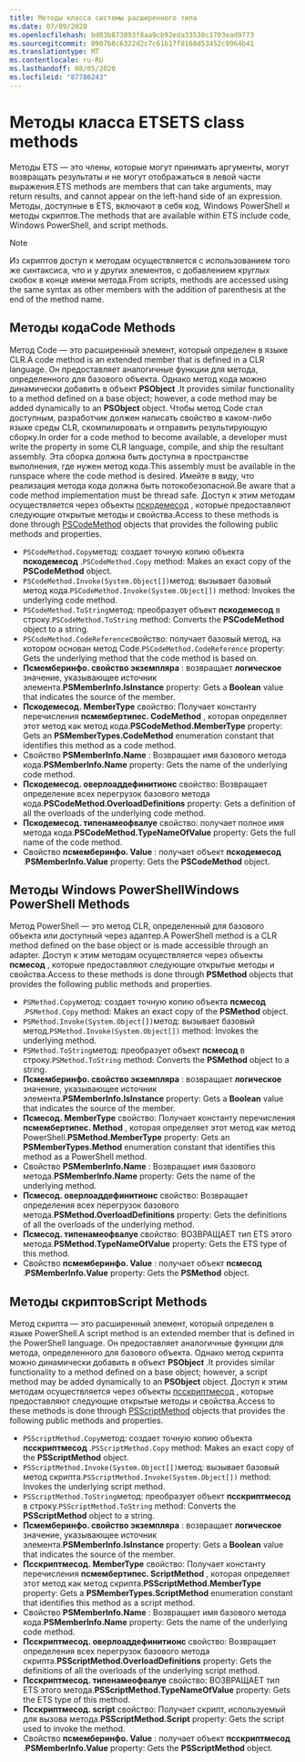 ```yaml
---
title: Методы класса системы расширенного типа
ms.date: 07/09/2020
ms.openlocfilehash: bd03b873893f8aa9cb92eda33538c1703ead9773
ms.sourcegitcommit: 0907b8c6322d2c7c61b17f8168d53452c8964b41
ms.translationtype: MT
ms.contentlocale: ru-RU
ms.lasthandoff: 08/05/2020
ms.locfileid: "87786243"
---
```

# <a name="ets-class-methods"></a><span data-ttu-id="33fec-102">Методы класса ETS</span><span class="sxs-lookup"><span data-stu-id="33fec-102">ETS class methods</span></span>

<span data-ttu-id="33fec-103">Методы ETS — это члены, которые могут принимать аргументы, могут возвращать результаты и не могут отображаться в левой части выражения.</span><span class="sxs-lookup"><span data-stu-id="33fec-103">ETS methods are members that can take arguments, may return results, and cannot appear on the left-hand side of an expression.</span></span> <span data-ttu-id="33fec-104">Методы, доступные в ETS, включают в себя код, Windows PowerShell и методы скриптов.</span><span class="sxs-lookup"><span data-stu-id="33fec-104">The methods that are available within ETS include code, Windows PowerShell, and script methods.</span></span>

> [!NOTE]
> <span data-ttu-id="33fec-105">Из скриптов доступ к методам осуществляется с использованием того же синтаксиса, что и у других элементов, с добавлением круглых скобок в конце имени метода.</span><span class="sxs-lookup"><span data-stu-id="33fec-105">From scripts, methods are accessed using the same syntax as other members with the addition of parenthesis at the end of the method name.</span></span>

## <a name="code-methods"></a><span data-ttu-id="33fec-106">Методы кода</span><span class="sxs-lookup"><span data-stu-id="33fec-106">Code Methods</span></span>

<span data-ttu-id="33fec-107">Метод Code — это расширенный элемент, который определен в языке CLR.</span><span class="sxs-lookup"><span data-stu-id="33fec-107">A code method is an extended member that is defined in a CLR language.</span></span> <span data-ttu-id="33fec-108">Он предоставляет аналогичные функции для метода, определенного для базового объекта. Однако метод кода можно динамически добавить в объект **PSObject** .</span><span class="sxs-lookup"><span data-stu-id="33fec-108">It provides similar functionality to a method defined on a base object; however, a code method may be added dynamically to an **PSObject** object.</span></span> <span data-ttu-id="33fec-109">Чтобы метод Code стал доступным, разработчик должен написать свойство в каком-либо языке среды CLR, скомпилировать и отправить результирующую сборку.</span><span class="sxs-lookup"><span data-stu-id="33fec-109">In order for a code method to become available, a developer must write the property in some CLR language, compile, and ship the resultant assembly.</span></span> <span data-ttu-id="33fec-110">Эта сборка должна быть доступна в пространстве выполнения, где нужен метод кода.</span><span class="sxs-lookup"><span data-stu-id="33fec-110">This assembly must be available in the runspace where the code method is desired.</span></span> <span data-ttu-id="33fec-111">Имейте в виду, что реализация метода кода должна быть потокобезопасной.</span><span class="sxs-lookup"><span data-stu-id="33fec-111">Be aware that a code method implementation must be thread safe.</span></span> <span data-ttu-id="33fec-112">Доступ к этим методам осуществляется через объекты [пскодемесод](/dotnet/api/system.management.automation.pscodemethod) , которые предоставляют следующие открытые методы и свойства.</span><span class="sxs-lookup"><span data-stu-id="33fec-112">Access to these methods is done through [PSCodeMethod](/dotnet/api/system.management.automation.pscodemethod) objects that provides the following public methods and properties.</span></span>

- <span data-ttu-id="33fec-113">`PSCodeMethod.Copy`метод: создает точную копию объекта **пскодемесод** .</span><span class="sxs-lookup"><span data-stu-id="33fec-113">`PSCodeMethod.Copy` method: Makes an exact copy of the **PSCodeMethod** object.</span></span>
- <span data-ttu-id="33fec-114">`PSCodeMethod.Invoke(System.Object[])`метод: вызывает базовый метод кода.</span><span class="sxs-lookup"><span data-stu-id="33fec-114">`PSCodeMethod.Invoke(System.Object[])` method: Invokes the underlying code method.</span></span>
- <span data-ttu-id="33fec-115">`PSCodeMethod.ToString`метод: преобразует объект **пскодемесод** в строку.</span><span class="sxs-lookup"><span data-stu-id="33fec-115">`PSCodeMethod.ToString` method: Converts the **PSCodeMethod** object to a string.</span></span>
- <span data-ttu-id="33fec-116">`PSCodeMethod.CodeReference`свойство: получает базовый метод, на котором основан метод Code.</span><span class="sxs-lookup"><span data-stu-id="33fec-116">`PSCodeMethod.CodeReference` property: Gets the underlying method that the code method is based on.</span></span>
- <span data-ttu-id="33fec-117">**Псмемберинфо. свойство экземпляра** : возвращает **логическое** значение, указывающее источник элемента.</span><span class="sxs-lookup"><span data-stu-id="33fec-117">**PSMemberInfo.IsInstance** property: Gets a **Boolean** value that indicates the source of the member.</span></span>
- <span data-ttu-id="33fec-118">**Пскодемесод. MemberType** свойство: Получает константу перечисления **псмембертипес. CodeMethod** , которая определяет этот метод как метод кода.</span><span class="sxs-lookup"><span data-stu-id="33fec-118">**PSCodeMethod.MemberType** property: Gets an **PSMemberTypes.CodeMethod** enumeration constant that identifies this method as a code method.</span></span>
- <span data-ttu-id="33fec-119">Свойство **PSMemberInfo.Name** : Возвращает имя базового метода кода.</span><span class="sxs-lookup"><span data-stu-id="33fec-119">**PSMemberInfo.Name** property: Gets the name of the underlying code method.</span></span>
- <span data-ttu-id="33fec-120">**Пскодемесод. оверлоаддефинитионс** свойство: Возвращает определение всех перегрузок базового метода кода.</span><span class="sxs-lookup"><span data-stu-id="33fec-120">**PSCodeMethod.OverloadDefinitions** property: Gets a definition of all the overloads of the underlying code method.</span></span>
- <span data-ttu-id="33fec-121">**Пскодемесод. типенамеофвалуе** свойство: получает полное имя метода кода.</span><span class="sxs-lookup"><span data-stu-id="33fec-121">**PSCodeMethod.TypeNameOfValue** property: Gets the full name of the code method.</span></span>
- <span data-ttu-id="33fec-122">Свойство **псмемберинфо. Value** : получает объект **пскодемесод** .</span><span class="sxs-lookup"><span data-stu-id="33fec-122">**PSMemberInfo.Value** property: Gets the **PSCodeMethod** object.</span></span>

## <a name="windows-powershell-methods"></a><span data-ttu-id="33fec-123">Методы Windows PowerShell</span><span class="sxs-lookup"><span data-stu-id="33fec-123">Windows PowerShell Methods</span></span>

<span data-ttu-id="33fec-124">Метод PowerShell — это метод CLR, определенный для базового объекта или доступный через адаптер.</span><span class="sxs-lookup"><span data-stu-id="33fec-124">A PowerShell method is a CLR method defined on the base object or is made accessible through an adapter.</span></span> <span data-ttu-id="33fec-125">Доступ к этим методам осуществляется через объекты **псмесод** , которые предоставляют следующие открытые методы и свойства.</span><span class="sxs-lookup"><span data-stu-id="33fec-125">Access to these methods is done through **PSMethod** objects that provides the following public methods and properties.</span></span>

- <span data-ttu-id="33fec-126">`PSMethod.Copy`метод: создает точную копию объекта **псмесод** .</span><span class="sxs-lookup"><span data-stu-id="33fec-126">`PSMethod.Copy` method: Makes an exact copy of the **PSMethod** object.</span></span>
- <span data-ttu-id="33fec-127">`PSMethod.Invoke(System.Object[])`метод: вызывает базовый метод.</span><span class="sxs-lookup"><span data-stu-id="33fec-127">`PSMethod.Invoke(System.Object[])` method: Invokes the underlying method.</span></span>
- <span data-ttu-id="33fec-128">`PSMethod.ToString`метод: преобразует объект **псмесод** в строку.</span><span class="sxs-lookup"><span data-stu-id="33fec-128">`PSMethod.ToString` method: Converts the **PSMethod** object to a string.</span></span>
- <span data-ttu-id="33fec-129">**Псмемберинфо. свойство экземпляра** : возвращает **логическое** значение, указывающее источник элемента.</span><span class="sxs-lookup"><span data-stu-id="33fec-129">**PSMemberInfo.IsInstance** property: Gets a **Boolean** value that indicates the source of the member.</span></span>
- <span data-ttu-id="33fec-130">**Псмесод. MemberType** свойство: Получает константу перечисления **псмембертипес. Method** , которая определяет этот метод как метод PowerShell.</span><span class="sxs-lookup"><span data-stu-id="33fec-130">**PSMethod.MemberType** property: Gets an **PSMemberTypes.Method** enumeration constant that identifies this method as a PowerShell method.</span></span>
- <span data-ttu-id="33fec-131">Свойство **PSMemberInfo.Name** : Возвращает имя базового метода.</span><span class="sxs-lookup"><span data-stu-id="33fec-131">**PSMemberInfo.Name** property: Gets the name of the underlying method.</span></span>
- <span data-ttu-id="33fec-132">**Псмесод. оверлоаддефинитионс** свойство: Возвращает определения всех перегрузок базового метода.</span><span class="sxs-lookup"><span data-stu-id="33fec-132">**PSMethod.OverloadDefinitions** property: Gets the definitions of all the overloads of the underlying method.</span></span>
- <span data-ttu-id="33fec-133">**Псмесод. типенамеофвалуе** свойство: ВОЗВРАЩАЕТ тип ETS этого метода.</span><span class="sxs-lookup"><span data-stu-id="33fec-133">**PSMethod.TypeNameOfValue** property: Gets the ETS type of this method.</span></span>
- <span data-ttu-id="33fec-134">Свойство **псмемберинфо. Value** : получает объект **псмесод** .</span><span class="sxs-lookup"><span data-stu-id="33fec-134">**PSMemberInfo.Value** property: Gets the **PSMethod** object.</span></span>

## <a name="script-methods"></a><span data-ttu-id="33fec-135">Методы скриптов</span><span class="sxs-lookup"><span data-stu-id="33fec-135">Script Methods</span></span>

<span data-ttu-id="33fec-136">Метод скрипта — это расширенный элемент, который определен в языке PowerShell.</span><span class="sxs-lookup"><span data-stu-id="33fec-136">A script method is an extended member that is defined in the PowerShell language.</span></span> <span data-ttu-id="33fec-137">Он предоставляет аналогичные функции для метода, определенного для базового объекта. Однако метод скрипта можно динамически добавить в объект **PSObject** .</span><span class="sxs-lookup"><span data-stu-id="33fec-137">It provides similar functionality to a method defined on a base object; however, a script method may be added dynamically to an **PSObject** object.</span></span> <span data-ttu-id="33fec-138">Доступ к этим методам осуществляется через объекты [псскриптмесод](/dotnet/api/system.management.automation.psscriptmethod) , которые предоставляют следующие открытые методы и свойства.</span><span class="sxs-lookup"><span data-stu-id="33fec-138">Access to these methods is done through [PSScriptMethod](/dotnet/api/system.management.automation.psscriptmethod) objects that provides the following public methods and properties.</span></span>

- <span data-ttu-id="33fec-139">`PSScriptMethod.Copy`метод: создает точную копию объекта **псскриптмесод** .</span><span class="sxs-lookup"><span data-stu-id="33fec-139">`PSScriptMethod.Copy` method: Makes an exact copy of the **PSScriptMethod** object.</span></span>
- <span data-ttu-id="33fec-140">`PSScriptMethod.Invoke(System.Object[])`метод: вызывает базовый метод скрипта.</span><span class="sxs-lookup"><span data-stu-id="33fec-140">`PSScriptMethod.Invoke(System.Object[])` method: Invokes the underlying script method.</span></span>
- <span data-ttu-id="33fec-141">`PSScriptMethod.ToString`метод: преобразует объект **псскриптмесод** в строку.</span><span class="sxs-lookup"><span data-stu-id="33fec-141">`PSScriptMethod.ToString` method: Converts the **PSScriptMethod** object to a string.</span></span>
- <span data-ttu-id="33fec-142">**Псмемберинфо. свойство экземпляра** : возвращает **логическое** значение, указывающее источник элемента.</span><span class="sxs-lookup"><span data-stu-id="33fec-142">**PSMemberInfo.IsInstance** property: Gets a **Boolean** value that indicates the source of the member.</span></span>
- <span data-ttu-id="33fec-143">**Псскриптмесод. MemberType** свойство: Получает константу перечисления **псмембертипес. ScriptMethod** , которая определяет этот метод как метод скрипта.</span><span class="sxs-lookup"><span data-stu-id="33fec-143">**PSScriptMethod.MemberType** property: Gets a **PSMemberTypes.ScriptMethod** enumeration constant that identifies this method as a script method.</span></span>
- <span data-ttu-id="33fec-144">Свойство **PSMemberInfo.Name** : Возвращает имя базового метода кода.</span><span class="sxs-lookup"><span data-stu-id="33fec-144">**PSMemberInfo.Name** property: Gets the name of the underlying code method.</span></span>
- <span data-ttu-id="33fec-145">**Псскриптмесод. оверлоаддефинитионс** свойство: Возвращает определения всех перегрузок базового метода скрипта.</span><span class="sxs-lookup"><span data-stu-id="33fec-145">**PSScriptMethod.OverloadDefinitions** property: Gets the definitions of all the overloads of the underlying script method.</span></span>
- <span data-ttu-id="33fec-146">**Псскриптмесод. типенамеофвалуе** свойство: ВОЗВРАЩАЕТ тип ETS этого метода.</span><span class="sxs-lookup"><span data-stu-id="33fec-146">**PSScriptMethod.TypeNameOfValue** property: Gets the ETS type of this method.</span></span>
- <span data-ttu-id="33fec-147">**Псскриптмесод. script** свойство: Получает скрипт, используемый для вызова метода.</span><span class="sxs-lookup"><span data-stu-id="33fec-147">**PSScriptMethod.Script** property: Gets the script used to invoke the method.</span></span>
- <span data-ttu-id="33fec-148">Свойство **псмемберинфо. Value** : получает объект **псскриптмесод** .</span><span class="sxs-lookup"><span data-stu-id="33fec-148">**PSMemberInfo.Value** property: Gets the **PSScriptMethod** object.</span></span>
